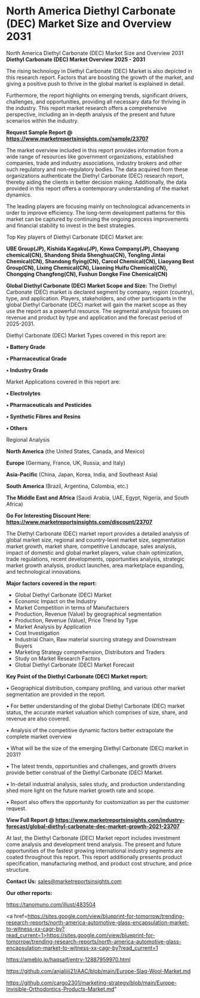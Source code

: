 # North America Diethyl Carbonate (DEC) Market Size and Overview 2031
North America Diethyl Carbonate (DEC) Market Size and Overview 2031
<Strong> Diethyl Carbonate (DEC) Market Overview 2025 - 2031</strong>

The rising technology in Diethyl Carbonate (DEC) Market is also depicted in this research report. Factors that are boosting the growth of the market, and giving a positive push to thrive in the global market is explained in detail.

Furthermore, the report highlights on emerging trends, significant drivers, challenges, and opportunities, providing all necessary data for thriving in the industry. This report market research offers a comprehensive perspective, including an in-depth analysis of the present and future scenarios within the industry.

<strong>Request Sample Report @ <a href=https://www.marketreportsinsights.com/sample/23707>https://www.marketreportsinsights.com/sample/23707</a></strong>

The market overview included in this report provides information from a wide range of resources like government organizations, established companies, trade and industry associations, industry brokers and other such regulatory and non-regulatory bodies. The data acquired from these organizations authenticate the Diethyl Carbonate (DEC) research report, thereby aiding the clients in better decision making. Additionally, the data provided in this report offers a contemporary understanding of the market dynamics.

The leading players are focusing mainly on technological advancements in order to improve efficiency. The long-term development patterns for this market can be captured by continuing the ongoing process improvements and financial stability to invest in the best strategies.

Top Key players of Diethyl Carbonate (DEC) Market are:

<strong>UBE Group(JP), Kishida Kagaku(JP), Kowa Company(JP), Chaoyang chemical(CN), Shandong Shida Shenghua(CN), Tongling Jintai Chemical(CN), Shandong flying(CN), Carcol Chemical(CN), Liaoyang Best Group(CN), Lixing Chemical(CN), Liaoning Huifu Chemical(CN), Chongqing Changfeng(CN), Fushun Dongke Fine Chemical(CN)</strong>

<strong><b>Global Diethyl Carbonate (DEC) Market Scope and Size:</b></strong>
The Diethyl Carbonate (DEC) market is declared segment by company, region (country), type, and application. Players, stakeholders, and other participants in the global Diethyl Carbonate (DEC) market will gain the market scope as they use the report as a powerful resource. The segmental analysis focuses on revenue and product by type and application and the forecast period of 2025-2031.

Diethyl Carbonate (DEC) Market Types covered in this report are:

<strong>• Battery Grade

• Pharmaceutical Grade

• Industry Grade</strong>

Market Applications covered in this report are:

<strong>• Electrolytes

• Pharmaceuticals and Pesticides

• Synthetic Fibres and Resins

• Others</strong> 

Regional Analysis

<strong>North America</strong> (the United States, Canada, and Mexico)

<strong>Europe</strong> (Germany, France, UK, Russia, and Italy)

<strong>Asia-Pacific</strong> (China, Japan, Korea, India, and Southeast Asia)

<strong>South America</strong> (Brazil, Argentina, Colombia, etc.)

<strong>The Middle East and Africa</strong> (Saudi Arabia, UAE, Egypt, Nigeria, and South Africa)

<strong>Go For Interesting Discount Here: <a href=https://www.marketreportsinsights.com/discount/23707>https://www.marketreportsinsights.com/discount/23707</a></strong>

The Diethyl Carbonate (DEC) market report provides a detailed analysis of global market size, regional and country-level market size, segmentation market growth, market share, competitive Landscape, sales analysis, impact of domestic and global market players, value chain optimization, trade regulations, recent developments, opportunities analysis, strategic market growth analysis, product launches, area marketplace expanding, and technological innovations.

<strong><b>Major factors covered in the report:</b></strong>
<ul>
  <li>Global Diethyl Carbonate (DEC) Market </li>
  <li>Economic Impact on the Industry</li>
  <li>Market Competition in terms of Manufacturers</li>
  <li>Production, Revenue (Value) by geographical segmentation</li>
  <li>Production, Revenue (Value), Price Trend by Type</li>
  <li>Market Analysis by Application</li>
  <li>Cost Investigation</li>
  <li>Industrial Chain, Raw material sourcing strategy and Downstream Buyers</li>
  <li>Marketing Strategy comprehension, Distributors and Traders</li>
  <li>Study on Market Research Factors</li>
  <li>Global Diethyl Carbonate (DEC) Market Forecast</li>
</ul>

<strong><b>Key Point of the Diethyl Carbonate (DEC) Market report:</b></strong>

• Geographical distribution, company profiling, and various other market segmentation are provided in the report.

• For better understanding of the global Diethyl Carbonate (DEC) market status, the accurate market valuation which comprises of size, share, and revenue are also covered.

• Analysis of the competitive dynamic factors better extrapolate the complete market overview

• What will be the size of the emerging Diethyl Carbonate (DEC) market in 2031?

• The latest trends, opportunities and challenges, and growth drivers provide better construal of the Diethyl Carbonate (DEC) Market.

• In-detail industrial analysis, sales study, and production understanding shed more light on the future market growth rate and scope.

• Report also offers the opportunity for customization as per the customer request.

<strong><b>View Full Report @ <a href=https://www.marketreportsinsights.com/industry-forecast/global-diethyl-carbonate-dec-market-growth-2021-23707>https://www.marketreportsinsights.com/industry-forecast/global-diethyl-carbonate-dec-market-growth-2021-23707</a></b></strong>


At last, the Diethyl Carbonate (DEC) Market report includes investment come analysis and development trend analysis. The present and future opportunities of the fastest growing international industry segments are coated throughout this report. This report additionally presents product specification, manufacturing method, and product cost structure, and price structure.

<strong>Contact Us:</strong>
sales@marketreportsinsights.com

<strong>Our other reports:</strong>

<a href=https://tanomuno.com/illust/483504>https://tanomuno.com/illust/483504</a>

<a href=https://sites.google.com/view/blueprint-for-tomorrow/trending-research-reports/north-america-automotive-glass-encapsulation-market-to-witness-xx-cagr-by?read_current=1>https://sites.google.com/view/blueprint-for-tomorrow/trending-research-reports/north-america-automotive-glass-encapsulation-market-to-witness-xx-cagr-by?read_current=1</a>

<a href=https://ameblo.jp/haqsaif/entry-12887959970.html>https://ameblo.jp/haqsaif/entry-12887959970.html</a>

<a href=https://github.com/anjaliiii21/AAC/blob/main/Europe-Slag-Wool-Market.md>https://github.com/anjaliiii21/AAC/blob/main/Europe-Slag-Wool-Market.md</a>

<a href=https://github.com/cargo2301/marketing-strategy/blob/main/Europe-Invisible-Orthodontics-Products-Market.md>https://github.com/cargo2301/marketing-strategy/blob/main/Europe-Invisible-Orthodontics-Products-Market.md</a>"
